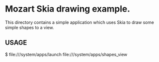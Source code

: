 # Mozart Skia drawing example.

This directory contains a simple application which uses Skia to draw
some simple shapes to a view.

## USAGE

  $ file:///system/apps/launch file:///system/apps/shapes_view
